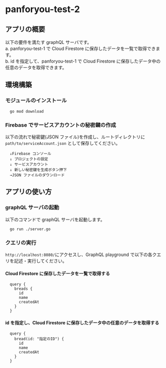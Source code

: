 # panforyou-test-2

## アプリの概要

以下の要件を満たす graphQL サーバです。  
a. panforyou-test-1 で Cloud Firestore に保存したデータを一覧で取得できます。  
b. id を指定して、panforyou-test-1 で Cloud Firestore に保存したデータ中の任意のデータを取得できます。

## 環境構築

### モジュールのインストール

```
  go mod download
```

### Firebase でサービスアカウントの秘密鍵の作成

以下の流れで秘密鍵(JSON ファイル)を作成し、ルートディレクトリに `path/to/serviceAccount.json` として保存してください。

```
  ↓Firebase コンソール
  ↓ プロジェクトの設定
  ↓ サービスアカウント
  ↓ 新しい秘密鍵を生成ボタン押下
  →JSON ファイルのダウンロード
```

## アプリの使い方

### graphQL サーバの起動

以下のコマンドで graphQL サーバを起動します。

```
  go run ./server.go
```

### クエリの実行

`http://localhost:8080/`にアクセスし、GraphQL playground で以下の各クエリを記述・実行してください。

#### Cloud Firestore に保存したデータを一覧で取得する

```
  query {
    breads {
      id
      name
      createdAt
    }
  }
```

#### id を指定し、Cloud Firestore に保存したデータ中の任意のデータを取得する

```
  query {
    bread(id: "指定のID") {
      id
      name
      createdAt
    }
  }
```
